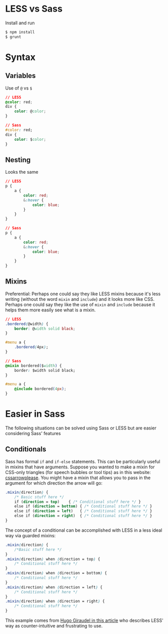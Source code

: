 # LESS vs Sass

Install and run
```sh
$ npm install
$ grunt
```

# Syntax

## Variables
Use of `@` vs `$`

```css
// LESS
@color: red;
div {
	color: @color;
}

// Sass
#color: red;
div {
	color: $color;
}
```

## Nesting
Looks the same

```css
// LESS
p {
	a {
		color: red;
		&:hover {
			color: blue;
		}
	}
}

// Sass
p {
	a {
		color: red;
		&:hover {
			color: blue;
		}
	}
}
```

## Mixins
Preferential: Perhaps one could say they like LESS mixins because it's less writing (without the word `mixin` and `include`) and it looks more like CSS. Perhaps one could say they like the use of `mixin` and `include` because it helps them more easily see what is a mixin.

```css
// LESS
.bordered(@width) {
	border: @width solid black;
}

#menu a {
	.bordered(4px);
}

// Sass
@mixin bordered($width) {
	border: $width solid black;
}

#menu a {
	@include bordered(4px);
}
```



# Easier in Sass

The following situations can be solved using Sass or LESS but are easier considering Sass' features

## Conditionals

Sass has formal `if` and `if-else` statements. This can be particularly useful in mixins that have arguments. Suppose you wanted to make a mixin for CSS-only triangles (for speech bubbles or tool tips) as in this website: [cssarrowplease](http://cssarrowplease.com/). You might have a mixin that allows you to pass in the argument for which direction the arrow will go:

```css
.mixin(direction) {
	/* Basic stuff here */
	if (direction = top)    { /* Conditional stuff here */ }
	else if (direction = bottom) { /* Conditional stuff here */ }
	else if (direction = left)   { /* Conditional stuff here */ }
	else if (direction = right)  { /* Conditional stuff here */ }
}
```

The concept of a conditional can be accomplished with LESS in a less ideal way via guarded mixins:

```css
.mixin(direction) {
	/*Basic stuff here */
}
.mixin(direction) when (direction = top) {
	/* Conditional stuff here */
}
.mixin(direction) when (direction = bottom) {
	/* Conditional stuff here */
}
.mixin(direction) when (direction = left) {
	/* Conditional stuff here */
}
.mixin(direction) when (direction = right) {
	/* Conditional stuff here */
}
```

This example comes from [Hugo Giraudel in this article](http://hugogiraudel.com/2012/11/13/less-to-sass/) who describes LESS' way as counter-intuitive and frustrating to use.